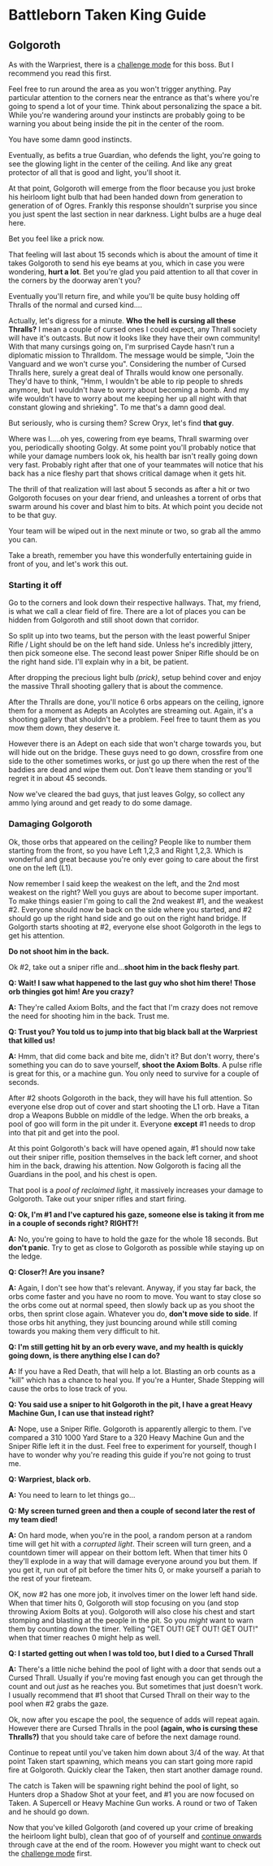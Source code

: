 # Battleborn Taken King Guide
## Golgoroth

As with the Warpriest, there is a [challenge mode](./gogorothchallenge.html) for this boss.  But I recommend you read this first.

Feel free to run around the area as you won't trigger anything.  Pay particular attention to the corners near the entrance as that's where you're going to spend a lot of your time.  Think about personalizing the space a bit.  While you're wandering around your instincts are probably going to be warning you about being inside the pit in the center of the room.  

You have some damn good instincts.  

Eventually, as befits a true Guardian, who defends the light, you're going to see the glowing light in the center of the ceiling.  And like any great protector of all that is good and light, you'll shoot it.

At that point, Golgoroth will emerge from the floor because you just broke his heirloom light bulb that had been handed down from generation to generation of of Ogres. Frankly this response shouldn't surprise you since you just spent the last section in near darkness.  Light bulbs are a huge deal here.

Bet you feel like a prick now.

That feeling will last about 15 seconds which is about the amount of time it takes Golgoroth to send his eye beams at you, which in case you were wondering, **hurt a lot**.  Bet you're glad you paid attention to all that cover in the corners by the doorway aren't you?

Eventually you'll return fire, and while you'll be quite busy holding off Thralls of the normal and cursed kind....

Actually, let's digress for a minute.  **Who the hell is cursing all these Thralls?**  I mean a couple of cursed ones I could expect, any Thrall society will have it's outcasts.  But now it looks like they have their own community!  With that many cursings going on, I'm surprised Cayde hasn't run a diplomatic mission to Thralldom. The message would be simple, "Join the Vanguard and we won't curse you".  Considering the number of Cursed Thralls here, surely a great deal of Thralls would know one personally.  They'd have to think, "Hmm, I wouldn't be able to rip people to shreds anymore, but I wouldn't have to worry about becoming a bomb.  And my wife wouldn't have to worry about me keeping her up all night with that constant glowing and shrieking".  To me that's a damn good deal.  

But seriously, who is cursing them?  Screw Oryx, let's find **that guy**.

Where was I.....oh yes, cowering from eye beams, Thrall swarming over you, periodically shooting Golgy.  At some point you'll probably notice that while your damage numbers look ok, his health bar isn't really going down very fast.  Probably right after that one of your teammates will notice that his back has a nice fleshy part that shows critical damage when it gets hit.  

The thrill of that realization will last about 5 seconds as after a hit or two Golgoroth focuses on your dear friend, and unleashes a torrent of orbs that swarm around his cover and blast him to bits.  At which point you decide not to be that guy.

Your team will be wiped out in the next minute or two, so grab all the ammo you can.

Take a breath, remember you have this wonderfully entertaining guide in front of you, and let's work this out.

### Starting it off
Go to the corners and look down their respective hallways.  That, my friend, is what we call a clear field of fire.  There are a lot of places you can be hidden from Golgoroth and still shoot down that corridor.

So split up into two teams, but the person with the least powerful Sniper Rifle / Light should be on the left hand side.  Unless he's incredibly jittery, then pick someone else.  The second least power Sniper Rifle should be on the right hand side.  I'll explain why in a bit, be patient.

After dropping the precious light bulb *(prick)*, setup behind cover and enjoy the massive Thrall shooting gallery that is about the commence.  

After the Thralls are done, you'll notice 6 orbs appears on the ceiling, ignore them for a moment as Adepts an Acolytes are streaming out.  Again, it's a shooting gallery that shouldn't be a problem.  Feel free to taunt them as you mow them down, they deserve it.  

However there is an Adept on each side that won't charge towards you, but will hide out on the bridge.  These guys need to go down, crossfire from one side to the other sometimes works, or just go up there when the rest of the baddies are dead and wipe them out. Don't leave them standing or you'll regret it in about 45 seconds.

Now we've cleared the bad guys, that just leaves Golgy, so collect any ammo lying around and get ready to do some damage.

### Damaging Golgoroth

Ok, those orbs that appeared on the ceiling?  People like to number them starting from the front, so you have Left 1,2,3 and Right 1,2,3.  Which is wonderful and great because you're only ever going to care about the first one on the left (L1).  

Now remember I said keep the weakest on the left, and the 2nd most weakest on the right?  Well you guys are about to become super important.  To make things easier I'm going to call the 2nd weakest #1, and the weakest #2.  Everyone should now be back on the side where you started, and #2 should go up the right hand side and go out on the right hand bridge.  If Golgorth starts shooting at #2, everyone else shoot Golgoroth in the legs to get his attention.

**Do not shoot him in the back.**

Ok #2, take out a sniper rifle and...**shoot him in the back fleshy part**.

**Q: Wait! I saw what happened to the last guy who shot him there!  Those orb thingies got him!  Are you crazy?**

**A:** They're called Axiom Bolts, and the fact that I'm crazy does not remove the need for shooting him in the back. Trust me.

**Q: Trust you?  You told us to jump into that big black ball at the Warpriest that killed us!**

**A:** Hmm, that did come back and bite me, didn't it?  But don't worry, there's something you can do to save yourself, **shoot the Axiom Bolts**.  A pulse rifle is great for this, or a machine gun.  You only need to survive for a couple of seconds.

After #2 shoots Golgoroth in the back, they will have his full attention.  So everyone else drop out of cover and start shooting the L1 orb. Have a Titan drop a Weapons Bubble on middle of the ledge.  When the orb breaks, a pool of goo will form in the pit under it.  Everyone **except** #1 needs to drop into that pit and get into the pool.

At this point Golgoroth's back will have opened again, #1 should now take out their sniper rifle, position themselves in the back left corner, and shoot him in the back, drawing his attention.  Now Golgoroth is facing all the Guardians in the pool, and his chest is open.  

That pool is a *pool of reclaimed light*, it massively increases your damage to Golgoroth.  Take out your sniper rifles and start firing.

**Q: Ok, I'm #1 and I've captured his gaze, someone else is taking it from me in a couple of seconds right? RIGHT?!**

**A:** No, you're going to have to hold the gaze for the whole 18 seconds. But **don't panic**.  Try to get as close to Golgoroth as possible while staying up on the ledge.

**Q: Closer?! Are you insane?**

**A:** Again, I don't see how that's relevant.  Anyway, if you stay far back, the orbs come faster and you have no room to move.  You want to stay close so the orbs come out at normal speed, then slowly back up as you shoot the orbs, then sprint close again.  Whatever you do, **don't move side to side**.  If those orbs hit anything, they just bouncing around while still coming towards you making them very difficult to hit.

**Q: I'm still getting hit by an orb every wave, and my health is quickly going down, is there anything else I can do?**

**A:** If you have a Red Death, that will help a lot.  Blasting an orb counts as a "kill" which has a chance to heal you.  If you're a Hunter, Shade Stepping will cause the orbs to lose track of you.

**Q: You said use a sniper to hit Golgoroth in the pit, I have a great Heavy Machine Gun, I can use that instead right?**

**A:** Nope, use a Sniper Rifle.  Golgoroth is apparently allergic to them.  I've compared a 310 1000 Yard Stare to a 320 Heavy Machine Gun and the Sniper Rifle left it in the dust.  Feel free to experiment for yourself, though I have to wonder why you're reading this guide if you're not going to trust me.

**Q: Warpriest, black orb.**

**A:** You need to learn to let things go...

**Q: My screen turned green and then a couple of second later the rest of my team died!**

**A:** On hard mode, when you're in the pool, a random person at a random time will get hit with a *corrupted light*.  Their screen will turn green, and a countdown timer will appear on their bottom left.  When that timer hits 0 they'll explode in a way that will damage everyone around you but them.  If you get it, run out of pit before the timer hits 0, or make yourself a pariah to the rest of your fireteam.

OK, now #2 has one more job, it involves timer on the lower left hand side.  When that timer hits 0, Golgoroth will stop focusing on you (and stop throwing Axiom Bolts at you).  Golgoroth will also close his chest and start stomping and blasting at the people in the pit.  So you *might* want to warn them by counting down the timer.  Yelling "GET OUT! GET OUT! GET OUT!" when that timer reaches 0 might help as well.

**Q: I started getting out when I was told too, but I died to a Cursed Thrall**

**A:** There's a little niche behind the pool of light with a door that sends out a Cursed Thrall.  Usually if you're moving fast enough you can get through the count and out *just* as he reaches you.  But sometimes that just doesn't work.  I usually recommend that #1 shoot that Cursed Thrall on their way to the pool when #2 grabs the gaze.  

Ok, now after you escape the pool, the sequence of adds will repeat again.  However there are Cursed Thralls in the pool **(again, who is cursing these Thralls?)** that you should take care of before the next damage round.

Continue to repeat until you've taken him down about 3/4 of the way.  At that point Taken start spawning, which means you can start going more rapid fire at Golgoroth.  Quickly clear the Taken, then start another damage round.

The catch is Taken will be spawning right behind the pool of light, so Hunters drop a Shadow Shot at your feet, and #1 you are now focused on Taken. A Supercell or Heavy Machine Gun works.  A round or two of Taken and he should go down.

Now that you've killed Golgoroth (and covered up your crime of breaking the heirloom light bulb), clean that goo of of yourself and [continue onwards](./penispuzzle.html) through cave at the end of the room.  However you might want to check out the [challenge mode](./golgorothchallenge.html) first.
